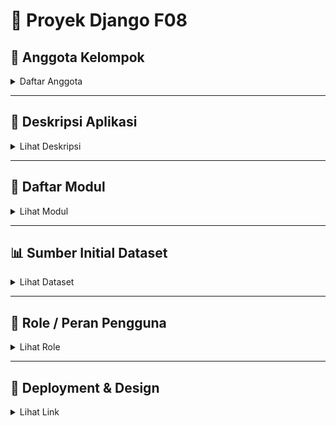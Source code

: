 # 📌 Proyek Django F08

## 👥 Anggota Kelompok
<details>
  <summary>Daftar Anggota</summary>

  - M Naufal Zhafran Rabiul Batara (2406361694)  
  - Fitto Fadhelli Voltanie Ariyana (2406423401)  
  - Yahya Muhandar Fathana (2406415936)  
  - Dion Wisdom Pasaribu (2406414536)  
  - Afifah Widhia Rahayu (2406402662)

</details>

---

## 📖 Deskripsi Aplikasi
<details>
  <summary>Lihat Deskripsi</summary>

Temui platform sosial media baru yang menggabungkan keseruan berbagi cerita dan aktivitas nyata! Di sini, kamu bisa membuat threads seru seperti Twitter, booking lapangan favorit untuk kegiatan, dan ikut **Open Party / Find Party** untuk olahraga sesuai minatmu. Semua konten dan event tersusun rapi berdasarkan kategori, jadi lebih mudah menemukan apa yang kamu suka.

### Keunggulan dan Manfaat:
- **Share & Connect:** Bikin threads, diskusi, dan temukan komunitas dengan minat sama.  
- **Booking Mudah:** Temukan dan pesan venue untuk olahraga atau event kapan saja tanpa ribet.  
- **Temukan Teman Olahraga:** Open Party / Find Party memudahkan kamu gabung atau bikin event olahraga.  
- **Kategori Terstruktur:** Semua konten dan event tersusun rapi, cepat menemukan yang kamu butuhkan.  
- **Aktif & Sosial:** Tidak cuma online, tapi mendorong interaksi nyata dan gaya hidup aktif.

</details>

---

## 🧩 Daftar Modul
<details>
  <summary>Lihat Modul</summary>

### 1. Postingan (Threads)
- **Fitur:** Pengguna dapat membuat, membaca, dan berinteraksi dengan postingan berbasis teks, mirip dengan Twitter.  
- **Fungsi:** Diskusi, berbagi informasi, dan interaksi sosial.

### 2. Venue (Booking Venue)
- **Fitur:** Pengguna dapat mencari, melihat detail, dan memesan venue untuk kegiatan olahraga atau acara komunitas.  
- **Fungsi:** Mempermudah pencarian dan reservasi tempat.

### 3. Match (Open Party / Find Party)
- **Fitur:** Pengguna dapat membuat atau bergabung dengan acara olahraga sesuai minat dan lokasi.  
- **Fungsi:** Meningkatkan partisipasi dalam kegiatan olahraga komunitas.

### 4. Pengguna
- **Fitur:** Manajemen akun pengguna, termasuk registrasi, login, profil, dan pengaturan privasi.  
- **Fungsi:** Personalisasi pengalaman pengguna dan kontrol akses.

### 5. XXXXXX
- **Fitur:**  isi sini
- **Fungsi:** isi sini
</details>

---

## 📊 Sumber Initial Dataset
<details>
  <summary>Lihat Dataset</summary>

### 1. Postingan (Threads)
- **Dataset:** Dataset apa 
- **Link:**

### 2. Venue (Booking Venue)
- **Dataset:** Dataset apa 
- **Link:**

### 3. Match (Open Party / Find Party)
- **Dataset:** Dataset apa 
- **Link:**

### 4. Pengguna
- **Dataset:** Dataset apa 
- **Link:**

### 5. XXXXXX
- **Dataset:** Dataset apa 
- **Link:**
  
  

(Tuliskan sumber dataset kategori utama produk)  

</details>

---

## 👤 Role / Peran Pengguna
<details>
  <summary>Lihat Role</summary>

- **User:** Pengguna aplikasi
- **Admin:** 

</details>

---

## 🚀 Deployment & Design
<details>
  <summary>Lihat Link</summary>

- **Link Deployment:** [Klik di sini](https://m-naufal41-sosmed.pbp.cs.ui.ac.id/)  
- **Link Design:** [Klik di sini](https://www.figma.com/design/Osg0CvVAYUswUTmNVduHXK/PBP08?node-id=0-1&t=FcctgViSzMdoNSsh-1)  

</details>
